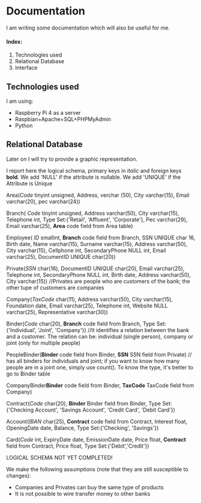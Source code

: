 # Documentation

I am writing some documentation which will also be useful for me.

#### Index:

1. Technologies used
2. Relational Database
3. Interface

## Technologies used

I am using:

- Raspberry Pi 4 as a server
- Raspbian+Apache+SQL+PHPMyAdmin
- Python

## Relational Database

Later on I will try to provide a graphic representation.

I report here the logical schema, primary keys in *italic* and foreign keys **bold**. We add 'NULL' if the attribute is nullable. We add 'UNIQUE' if the Attribute is Unique

Area(*Code* tinyint unsigned, Address, verchar (50), City varchar(15), Email varchar(20), pec varchar(24))

Branch( *Code* tinyint unsigned, Address varchar(50), City varchar(15), Telephone int, Type Set:{'Retail', 'Affluent', 'Corporate'}, Pec varchar(29), Email varchar(25), **Area** code field from Area table)

Employee( *ID* smallint, **Branch** code field from Branch, SSN UNIQUE char 16, Birth date, Name varchar(15), Surname varchar(15), Address varchar(50), City varchar(15), Cellphone  int, SecondaryPhone NULL int, Email varchar(25), DocumentID UNIQUE char(20))

Private(*SSN* char(16), DocumentID UNIQUE char(20), Email varchar(25), Telephone int, SecondaryPhone NULL int, Birth date, Address varchar(50), City varchar(15)) //Privates are people who are customers of the bank; the other tupe of customers are companies

Company(*TaxCode* char(11), Address varchar(50), City varchar(15), Foundation date, Email varchar(25), Telephone int, Website NULL varchar(25), Representative varchar(30))

Binder(*Code* char(20), **Branch** code field from Branch, Type Set:{'Individual', 'Joint', 'Company'}) //It identifies a relation between the bank and a customer. The relation can be: individual (single person), company or joint (only for multiple people)

PeopleBinder(**Binder** code field from Binder, **SSN** SSN field from Private) // has all binders for individuals and joint; if you want to know how many people are in a joint one, simply use count(). To know the type, it's better to go to Binder table

CompanyBinder**Binder** code field from Binder, **TaxCode** TaxCode field from Company)

Contract(*Code* char(20), **Binder** Binder field from Binder, Type Set:{'Checking Account', 'Savings Account', 'Credit Card', 'Debit Card'})

Account(*IBAN* char(25), **Contract** code field from Contract, Interest float, OpeningDate date, Balance, Type Set:{'Checking', 'Savings'})

Card(*Code* int, ExpiryDate date, EmissionDate date, Price float, **Contract** field from Contract, Price float, Type Set:{'Debit','Credit'})

LOGICAL SCHEMA NOT YET COMPLETED!

We make the following assumptions (note that they are still susceptible to changes):

- Companies and Privates can buy the same type of products
- It is not possible to wire transfer money to other banks
